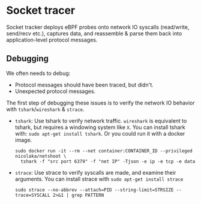 # Socket tracer

Socket tracker deploys eBPF probes onto network IO syscalls (read/write, send/recv etc.),
captures data, and reassemble & parse them back into application-level protocol messages.

## Debugging

We often needs to debug:
* Protocol messages should have been traced, but didn't.
* Unexpected protocol messages.

The first step of debugging these issues is to verify the network IO behavior with
`tshark`/`wireshark` & `strace`.

* `tshark`: Use tshark to verify network traffic. `wireshark` is equivalent to tshark, but requires
   a windowing system like `X`. You can install tshark with:
  `sudo apt-get install tshark`. Or you could run it with a docker image.

  ```shell
  sudo docker run -it --rm --net container:CONTAINER_ID --privileged nicolaka/netshoot \
    tshark -f "src port 6379" -f "net IP" -Tjson -e ip -e tcp -e data
  ```

* `strace`: Use strace to verify syscalls are made, and examine their arguments. You can install
  strace with `sudo apt-get install strace`

  ```shell
  sudo strace --no-abbrev --attach=PID --string-limit=STRSIZE --trace=SYSCALL 2>&1 | grep PATTERN
  ```
